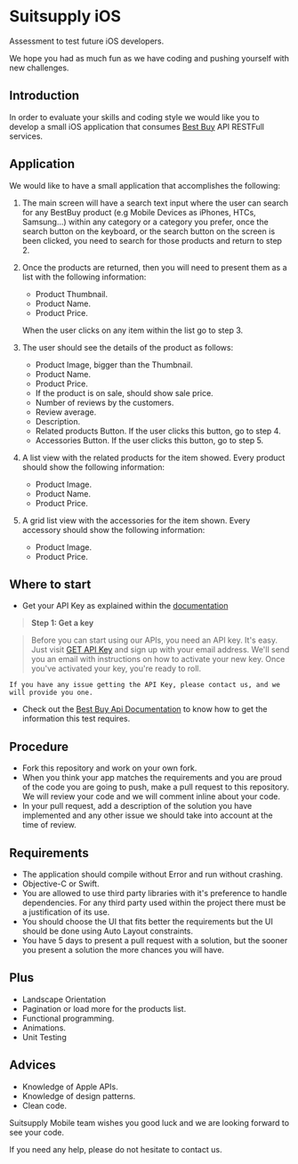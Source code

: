 Suitsupply iOS 
==============

Assessment to test future iOS developers. 

We hope you had as much fun as we have coding and pushing yourself with new challenges.

## Introduction

In order to evaluate your skills and coding style we would like you to develop a small iOS application that consumes [Best Buy](https://developer.bestbuy.com/) API RESTFull services.

## Application

We would like to have a small application that accomplishes the following:

1. The main screen will have a search text input where the user can search for any BestBuy product (e.g Mobile Devices as iPhones, HTCs, Samsung...) within any category or a category you prefer, once the search button on the keyboard, or the search button on the screen is been clicked, you need to search for those products and return to step 2. 

2. Once the products are returned, then you will need to present them as a list with the following information:
	* Product Thumbnail.
	* Product Name.
	* Product Price.
	 
	When the user clicks on any item within the list go to step 3.

3. The user should see the details of the product as follows:
	* Product Image, bigger than the Thumbnail.
	* Product Name.
	* Product Price.
	* If the product is on sale, should show sale price.
	* Number of reviews by the customers.
	* Review average.
	* Description.
	* Related products Button. If the user clicks this button, go to step 4.
	* Accessories Button. If the user clicks this button, go to step 5.

4. A list view with the related products for the item showed. Every product should show the following information:
	* Product Image.
	* Product Name.
	* Product Price.
	 
5. A grid list view with the accessories for the item shown. Every accessory should show the following information:
	* Product Image.
	* Product Price.

## Where to start

* Get your API Key as explained within the [documentation](https://developer.bestbuy.com/get-started)

> **Step 1: Get a key**

> Before you can start using our APIs, you need an API key. It's easy. Just visit [GET API Key](https://remix.mashery.com/member/register) and sign up with your email address. 
We'll send you an email with instructions on how to activate your new key. 
Once you've activated your key, you're ready to roll.

```
If you have any issue getting the API Key, please contact us, and we will provide you one.
```

* Check out the [Best Buy Api Documentation](https://developer.bestbuy.com/documentation) to know how to get the information this test requires. 

## Procedure

* Fork this repository and work on your own fork.
* When you think your app matches the requirements and you are proud of the code you are going to push, make a pull request to this repository. We will review your code and we will comment inline about your code.
* In your pull request, add a description of the solution you have implemented and any other issue we should take into account at the time of review.

## Requirements

* The application should compile without Error and run without crashing.
* Objective-C or Swift.
* You are allowed to use third party libraries with it's preference to handle dependencies. For any third party used within the project there must be a justification of its use.
* You should choose the UI that fits better the requirements but the UI should be done using Auto Layout constraints.
* You have 5 days to present a pull request with a solution, but the sooner you present a solution the more chances you will have.

## Plus

* Landscape Orientation
* Pagination or load more for the products list.
* Functional programming.
* Animations.
* Unit Testing

## Advices

* Knowledge of Apple APIs.
* Knowledge of design patterns.
* Clean code.

Suitsupply Mobile team wishes you good luck and we are looking forward to see your code. 

If you need any help, please do not hesitate to contact us.
